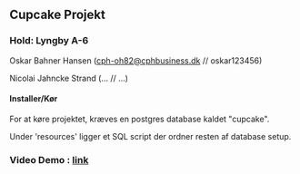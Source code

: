 ## Cupcake Projekt

### Hold: Lyngby A-6

Oskar Bahner Hansen (cph-oh82@cphbusiness.dk // oskar123456)

Nicolai Jahncke Strand (... // ...)

#### Installer/Kør

For at køre projektet, kræves en postgres database kaldet "cupcake".

Under 'resources' ligger et SQL script der ordner resten af database setup.

### Video Demo : [link](https://youtu.be/Xl-DBiWjB5o)
